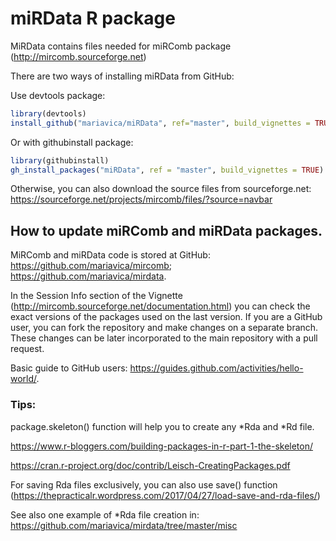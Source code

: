# miRData R package
MiRData contains files needed for miRComb package (http://mircomb.sourceforge.net)

There are two ways of installing miRData from GitHub:

Use devtools package:
```R
library(devtools)
install_github("mariavica/miRData", ref="master", build_vignettes = TRUE)
```

Or with githubinstall package:
```R
library(githubinstall)
gh_install_packages("miRData", ref = "master", build_vignettes = TRUE)
```

Otherwise, you can also download the source files from sourceforge.net: https://sourceforge.net/projects/mircomb/files/?source=navbar


## How to update miRComb and miRData packages.

MiRComb and miRData code is stored at GitHub: https://github.com/mariavica/mircomb; https://github.com/mariavica/mirdata.

In the Session Info section of the Vignette (http://mircomb.sourceforge.net/documentation.html) you can check the exact versions of the packages used on the last version. If you are a GitHub user, you can fork the repository and make changes on a separate branch. These changes can be later incorporated to the main repository with a pull request.

Basic guide to GitHub users: https://guides.github.com/activities/hello-world/.


### Tips:

package.skeleton() function will help you to create any *Rda and *Rd file.

https://www.r-bloggers.com/building-packages-in-r-part-1-the-skeleton/

https://cran.r-project.org/doc/contrib/Leisch-CreatingPackages.pdf

For saving Rda files exclusively, you can also use save() function (https://thepracticalr.wordpress.com/2017/04/27/load-save-and-rda-files/)

See also one example of *Rda file creation in: https://github.com/mariavica/mirdata/tree/master/misc

